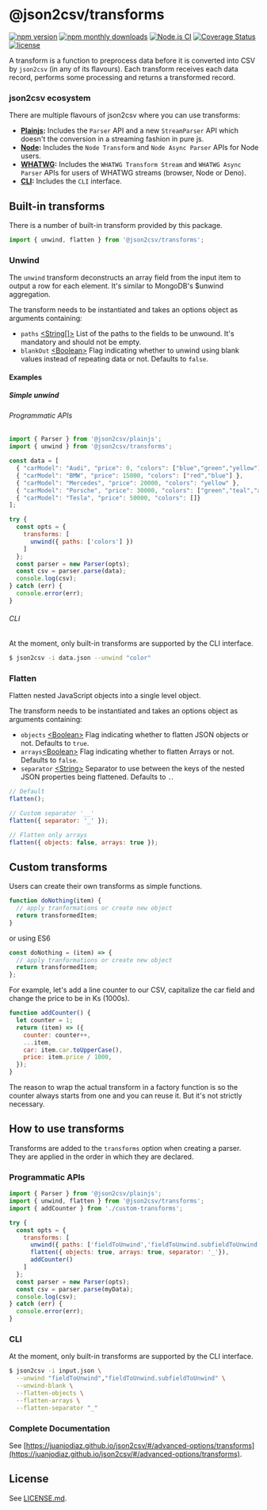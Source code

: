 
# @json2csv/transforms

[![npm version](https://badge.fury.io/js/@json2csv%2Ftransforms.svg)](https://badge.fury.io/js/@json2csv%2Ftransforms)
[![npm monthly downloads](https://img.shields.io/npm/dm/@json2csv/transforms.svg)](https://badge.fury.io/js/@json2csv%2Ftransforms)
[![Node.js CI](https://github.com/juanjoDiaz/json2csv/actions/workflows/on-push.yaml/badge.svg)](https://github.com/juanjoDiaz/json2csv/actions/workflows/on-push.yaml)
[![Coverage Status](https://coveralls.io/repos/github/juanjoDiaz/json2csv/badge.svg?branch=main)](https://coveralls.io/github/juanjoDiaz/json2csv?branch=main)
[![license](https://img.shields.io/npm/l/@json2csv/plainjs)](https://raw.githubusercontent.com/juanjoDiaz/json2csv/main/LICENSE.md)

A transform is a function to preprocess data before it is converted into CSV by `json2csv` (in any of its flavours).
Each transform receives each data record, performs some processing and returns a transformed record.

### json2csv ecosystem

There are multiple flavours of json2csv where you can use transforms:

* **[Plainjs](https://www.npmjs.com/package/@json2csv/plainjs):** Includes the `Parser` API and a new `StreamParser` API which doesn't the conversion in a streaming fashion in pure js.
* **[Node](https://www.npmjs.com/package/@json2csv/node):** Includes the `Node Transform` and `Node Async Parser` APIs for Node users.
* **[WHATWG](https://www.npmjs.com/package/@json2csv/whatwg):** Includes the `WHATWG Transform Stream` and `WHATWG Async Parser` APIs for users of WHATWG streams (browser, Node or Deno).
* **[CLI](https://www.npmjs.com/package/@json2csv/cli):** Includes the `CLI` interface.

## Built-in transforms

There is a number of built-in transform provided by this package.

```js
import { unwind, flatten } from '@json2csv/transforms';
```

### Unwind

The `unwind` transform deconstructs an array field from the input item to output a row for each element. It's similar to MongoDB's \$unwind aggregation.

The transform needs to be instantiated and takes an options object as arguments containing:

* `paths` [&lt;String[]&gt;](https://developer.mozilla.org/en-US/docs/Web/JavaScript/Reference/Global_Objects/Array) List of the paths to the fields to be unwound. It's mandatory and should not be empty.
* `blankOut` [&lt;Boolean&gt;](https://developer.mozilla.org/en-US/docs/Web/JavaScript/Reference/Global_Objects/Boolean) Flag indicating whether to unwind using blank values instead of repeating data or not. Defaults to `false`.


#### Examples

##### Simple unwind

###### Programmatic APIs

```js
import { Parser } from '@json2csv/plainjs';
import { unwind } from '@json2csv/transforms';

const data = [
  { "carModel": "Audi", "price": 0, "colors": ["blue","green","yellow"] },
  { "carModel": "BMW", "price": 15000, "colors": ["red","blue"] },
  { "carModel": "Mercedes", "price": 20000, "colors": "yellow" },
  { "carModel": "Porsche", "price": 30000, "colors": ["green","teal","aqua"] },
  { "carModel": "Tesla", "price": 50000, "colors": []}
];

try {
  const opts = {
    transforms: [
      unwind({ paths: ['colors'] })
    ]
  };
  const parser = new Parser(opts);
  const csv = parser.parse(data);
  console.log(csv);
} catch (err) {
  console.error(err);
}
```

###### CLI
At the moment, only built-in transforms are supported by the CLI interface.

```bash
$ json2csv -i data.json --unwind "color"
```

### Flatten

Flatten nested JavaScript objects into a single level object.

The transform needs to be instantiated and takes an options object as arguments containing:

* `objects` [&lt;Boolean&gt;](https://developer.mozilla.org/en-US/docs/Web/JavaScript/Reference/Global_Objects/Boolean) Flag indicating whether to flatten JSON objects or not. Defaults to `true`.
* `arrays`[&lt;Boolean&gt;](https://developer.mozilla.org/en-US/docs/Web/JavaScript/Reference/Global_Objects/Boolean) Flag indicating whether to flatten Arrays or not. Defaults to `false`.
* `separator` [&lt;String&gt;](https://developer.mozilla.org/en-US/docs/Web/JavaScript/Reference/Global_Objects/String) Separator to use between the keys of the nested JSON properties being flattened. Defaults to `.`.

```js
// Default
flatten();

// Custom separator '__'
flatten({ separator: '_' });

// Flatten only arrays
flatten({ objects: false, arrays: true });
```

## Custom transforms

Users can create their own transforms as simple functions.

```js
function doNothing(item) {
  // apply tranformations or create new object
  return transformedItem;
}
```

or using ES6

```js
const doNothing = (item) => {
  // apply tranformations or create new object
  return transformedItem;
};
```

For example, let's add a line counter to our CSV, capitalize the car field and change the price to be in Ks (1000s).

```js
function addCounter() {
  let counter = 1;
  return (item) => ({
    counter: counter++,
    ...item,
    car: item.car.toUpperCase(),
    price: item.price / 1000,
  });
}
```

The reason to wrap the actual transform in a factory function is so the counter always starts from one and you can reuse it. But it's not strictly necessary.

## How to use transforms

Transforms are added to the `transforms` option when creating a parser.
They are applied in the order in which they are declared.

### Programmatic APIs

```js
import { Parser } from '@json2csv/plainjs';
import { unwind, flatten } from '@json2csv/transforms';
import { addCounter } from './custom-transforms';

try {
  const opts = {
    transforms: [
      unwind({ paths: ['fieldToUnwind','fieldToUnwind.subfieldToUnwind'], blankOut: true }),
      flatten({ objects: true, arrays: true, separator: '_'}),
      addCounter()
    ]
  };
  const parser = new Parser(opts);
  const csv = parser.parse(myData);
  console.log(csv);
} catch (err) {
  console.error(err);
}
```

### CLI
At the moment, only built-in transforms are supported by the CLI interface.

```bash
$ json2csv -i input.json \
  --unwind "fieldToUnwind","fieldToUnwind.subfieldToUnwind" \
  --unwind-blank \
  --flatten-objects \
  --flatten-arrays \
  --flatten-separator "_"
```

### Complete Documentation

See [https://juanjodiaz.github.io/json2csv/#/advanced-options/transforms](https://juanjodiaz.github.io/json2csv/#/advanced-options/transforms).

## License

See [LICENSE.md](https://github.com/juanjoDiaz/json2csv/blob/main/LICENSE.md).
